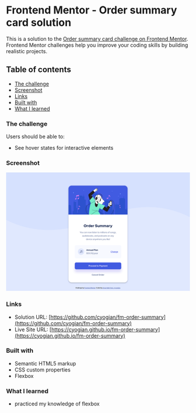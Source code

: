 # Frontend Mentor - Order summary card solution

This is a solution to the [Order summary card challenge on Frontend Mentor](https://www.frontendmentor.io/challenges/order-summary-component-QlPmajDUj). Frontend Mentor challenges help you improve your coding skills by building realistic projects. 

## Table of contents

- [The challenge](#the-challenge)
- [Screenshot](#screenshot)
- [Links](#links)
- [Built with](#built-with)
- [What I learned](#what-i-learned)

### The challenge

Users should be able to:

- See hover states for interactive elements

### Screenshot

![](./images/screenshot.png)
### Links

- Solution URL: [https://github.com/cyogian/fm-order-summary](https://github.com/cyogian/fm-order-summary)
- Live Site URL: [https://cyogian.github.io/fm-order-summary](https://cyogian.github.io/fm-order-summary)

### Built with

- Semantic HTML5 markup
- CSS custom properties
- Flexbox

### What I learned

- practiced my knowledge of flexbox
